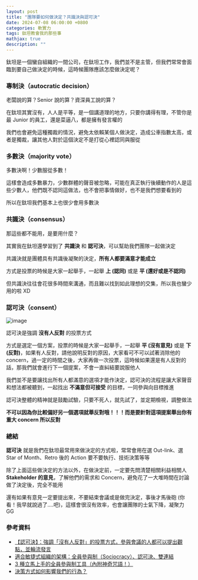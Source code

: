 ```yaml
---
layout: post
title: "團隊要如何做決定？共識決與認可決"
date: 2024-07-08 06:00:00 +0800
categories: 軟實力
tags: 鈦坦教會我的那些事
mathjax: true
description: ""
---
```


鈦坦是一個蠻自組織的一間公司，在鈦坦工作，我們並不是主管，但我們常常會面臨到要自己做決定的時候，這時候團隊應該怎麼做決定呢？

### 專制決（autocratic decision）

老闆說的算？Senior 說的算？資深員工說的算？

在鈦坦其實沒有，人人是平等，是一個講道理的地方，只要你講得有理，不管你是最 Junior 的員工，還是菜逼八，都是擁有發言權的

我們也會避免這種獨裁的情況，避免太依賴某個人做決定，造成公車指數太高，或者是獨裁，讓其他人對於這個決定不是打從心裡認同與服從

### 多數決（majority vote）

多數決啊！少數服從多數！

這樣會造成多數暴力，少數群體的聲音被忽略，可能在真正執行後續動作的人是這些少數人，他們既不認同這做法，也不會把事情做好，也不是我們想要看到的

所以在鈦坦我們基本上也很少會用多數決

### 共識決（consensus）

那這些都不能用，是要用什麼？

其實我在鈦坦還學習到了 **共識決** 和 **認可決**，可以幫助我們團隊一起做決定



共識決就是團體具有共識後凝聚的決定，**所有人都要滿意才能成立**

方式是投票的時候是大家一起舉手，一起舉 **上 (認同)** 或是 **平 (還好或是不認同)**

但共識決往往會花很多時間來溝通，而且難以找到如此理想的交集，所以我也蠻少用的啦 XD

### 認可決（consent）

![image](https://hackmd.io/_uploads/SJuRC5dv0.png)

認可決是強調 **沒有人反對** 的投票方式

方式是選定一個方案，投票的時候是大家一起舉手，一起舉 **平 (沒有意見)** 或是 **下 (反對)**，如果有人反對，請他說明反對的原因，大家看可不可以試著消除他的 concern，過一定的時間之後，大家再做一次投票，這時候如果還是有人反對的話，那我們就會進行下一個提案，不會一直糾結要說服他人

我們並不是要讓找出所有人都滿意的選項才能作決定，認可決的流程是讓大家聲音和想法都被聽到，一起找出 **不滿意但可接受** 的目標，一同參與向目標推進

認可決整體的精神就是鼓勵試驗，只要不死人，就先試了，並定期檢視，調整做法

**不可以因為你比較偏好另一個選項就舉反對哦！！！而是要針對這項提案舉出你有重大 concern 所以反對**

### 總結

**認可決** 就是我們在鈦坦最常用來做決定的方式啦，常常會用在選 Out-link、選 Star of Month、Retro 後的 Action 要不要執行、技術決策等等

除了上面這些做決定的方法以外，在做決定前，一定要先問清楚相關利益相關人 **Stakeholder 的意見**，了解他們的需求和 Concern，避免花了一大堆時間在討論做了決定後，完全不能用

還有如果有意見一定要提出來，不要結束會議或是做完決定，事後才馬後砲 (你看！我早就說過了....吧)，這樣會很沒有效率，也會讓團隊的士氣下降，凝聚力 GG

### 參考資料

- [【認可決】：強調「沒有人反對」的投票方式，參與會議的人都可以提出觀點，並輪流發言](https://www.titansoft.com/tw/agile_toolkits/consent-meeting)
- [適合敏捷式組織的架構：全員參與制（Sociocracy）、認可決、雙連結](https://medium.com/future-organization-lab-%E6%9C%AA%E4%BE%86%E7%B5%84%E7%B9%94%E5%AF%A6%E9%A9%97%E5%AE%A4/%E9%81%A9%E5%90%88%E6%95%8F%E6%8D%B7%E5%BC%8F%E7%B5%84%E7%B9%94%E7%9A%84%E6%9E%B6%E6%A7%8B-%E5%85%A8%E5%93%A1%E5%8F%83%E8%88%87%E5%88%B6-sociocracy-%E8%AA%8D%E5%8F%AF%E6%B1%BA-%E9%9B%99%E9%80%A3%E7%B5%90-eefa04d260b3)
- [3 種立馬上手的全員參與制工具（內附神奇咒語！）](https://medium.com/%E9%AD%9A%E6%B0%B4%E6%95%99%E8%82%B2%E5%82%AC%E5%8C%96%E5%8A%91-to-be-educational-catalyst/3-%E7%A8%AE%E7%AB%8B%E9%A6%AC%E4%B8%8A%E6%89%8B%E7%9A%84%E5%85%A8%E5%93%A1%E5%8F%83%E8%88%87%E5%88%B6%E5%B7%A5%E5%85%B7-%E5%85%A7%E9%99%84%E7%A5%9E%E5%A5%87%E5%92%92%E8%AA%9E-a6d5466b87eb)
- [決策方式如何影響我們的行為？](https://medium.com/%E9%AD%9A%E6%B0%B4%E6%95%99%E8%82%B2%E5%82%AC%E5%8C%96%E5%8A%91-to-be-educational-catalyst/%E6%B1%BA%E7%AD%96%E6%96%B9%E5%BC%8F%E5%A6%82%E4%BD%95%E5%BD%B1%E9%9F%BF%E6%88%91%E5%80%91%E7%9A%84%E8%A1%8C%E7%82%BA-4e48565b46c7)
